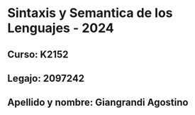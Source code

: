 # Sintaxis y Semantica de los Lenguajes - 2024

## Curso: K2152

## Legajo: 2097242

## Apellido y nombre: Giangrandi Agostino